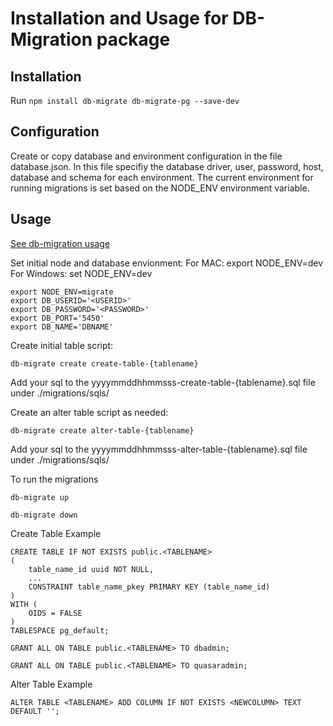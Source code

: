 # Installation and Usage for DB-Migration package

## Installation

Run ```npm install db-migrate db-migrate-pg --save-dev```

## Configuration

Create or copy database and environment configuration in the file database.json.
In this file specifiy the database driver, user, password, host, database and schema for each environment.  The current 
environment for running migrations is set based on the NODE_ENV environment variable.

## Usage

[See db-migration usage](https://db-migrate.readthedocs.io/en/latest/Getting%20Started/usage/)

Set initial node and database envionment:
For MAC: export NODE_ENV=dev
For Windows: set NODE_ENV=dev

```
export NODE_ENV=migrate
export DB_USERID='<USERID>'
export DB_PASSWORD='<PASSWORD>' 
export DB_PORT='5450' 
export DB_NAME='DBNAME'
```

Create initial table script:

```db-migrate create create-table-{tablename}```

Add your sql to the yyyymmddhhmmsss-create-table-{tablename}.sql file under ./migrations/sqls/

Create an alter table script as needed:

```db-migrate create alter-table-{tablename}```

Add your sql to the yyyymmddhhmmsss-alter-table-{tablename}.sql file under ./migrations/sqls/

To run the migrations

```db-migrate up```

```db-migrate down```

Create Table Example
```
CREATE TABLE IF NOT EXISTS public.<TABLENAME>
(
    table_name_id uuid NOT NULL,
    ...
    CONSTRAINT table_name_pkey PRIMARY KEY (table_name_id)
)
WITH (
    OIDS = FALSE
)
TABLESPACE pg_default;

GRANT ALL ON TABLE public.<TABLENAME> TO dbadmin;

GRANT ALL ON TABLE public.<TABLENAME> TO quasaradmin;
```

Alter Table Example
```
ALTER TABLE <TABLENAME> ADD COLUMN IF NOT EXISTS <NEWCOLUMN> TEXT DEFAULT '';
````